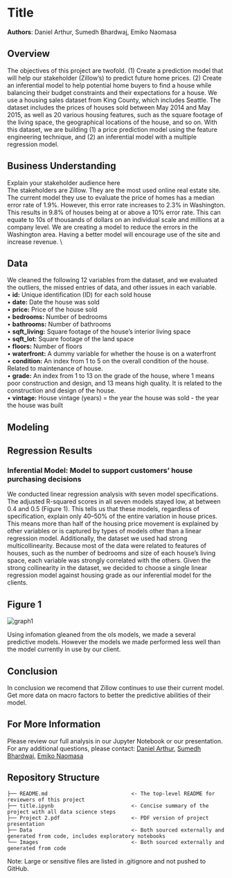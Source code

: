 # Title

**Authors**: Daniel Arthur, Sumedh Bhardwaj, Emiko Naomasa



## Overview
The objectives of this project are twofold. (1) Create a prediction model that will help our stakeholder (Zillow’s) to predict future home prices. (2) Create an inferential model to help potential home buyers to find a house while balancing their budget constraints and their expectations for a house. We use a housing sales dataset from King County, which includes Seattle. The dataset includes the prices of houses sold between May 2014 and May 2015, as well as 20 various housing features, such as the square footage of the living space, the geographical locations of the house, and so on. With this dataset, we are building (1) a price prediction model using the feature engineering technique, and (2) an inferential model with a multiple regression model. 

## Business Understanding 

Explain your stakeholder audience here\
The stakeholders are Zillow. They are the most used online real estate site. The current model they use to evaluate the price of homes has a median error rate of 1.9%. However, this error rate increases to 2.3% in Washington. This results in 9.8% of houses being at or above a 10% error rate. This can equate to 10s of thousands of dollars on an individual scale and millions at a company level. We are creating a model to reduce the errors in the Washington area. Having a better model will encourage use of the site and increase revenue. \

## Data
We cleaned the following 12 variables from the dataset, and we evaluated the outliers, the missed entries of data, and other issues in each variable.\
•	**id:** Unique identification (ID) for each sold house \
•	**date:** Date the house was sold \
•	**price:** Price of the house sold \
•	**bedrooms:** Number of bedrooms \
•	**bathrooms:** Number of bathrooms \
•	**sqft_living:** Square footage of the house’s interior living space\
•	**sqft_lot:** Square footage of the land space\
•	**floors:** Number of floors\
•	**waterfront:** A dummy variable for whether the house is on a waterfront \
•	**condition:** An index from 1 to 5 on the overall condition of the house. Related to maintenance of house. \
•	**grade:** An index from 1 to 13 on the grade of the house, where 1 means poor construction and design, and 13 means high quality. It is related to the construction and design of the house. \
•	**vintage:** House vintage (years) = the year the house was sold - the year the house was built
   
## Modeling

<add scatter plot here> 
  
<add heat map here>
  
## Regression Results

  ### Inferential Model: Model to support customers’ house purchasing decisions

   We conducted linear regression analysis with seven model specifications. The adjusted R-squared scores in all seven models stayed low, at between 0.4 and 0.5 (Figure 1). This tells us that these models, regardless of specification, explain only 40–50% of the entire variation in house prices. This means more than half of the housing price movement is explained by other variables or is captured by types of models other than a linear regression model. 
   Additionally, the dataset we used had strong multicollinearity. Because most of the data were related to features of houses, such as the number of bedrooms and size of each house’s living space, each variable was strongly correlated with the others. Given the strong collinearity in the dataset, we decided to choose a single linear regression model against housing grade as our inferential model for the clients. 

## Figure 1
![graph1](./Images/adj_r2.png)

   Using infomation gleaned from the ols models, we made a several predictive models. However the models we made performed less well than the model currently in use by our client.
  
  
  
  



  
## Conclusion
  
   In conclusion we recomend that Zillow continues to use their current model. Get more data on macro factors to better the predictive abilities of their model.
  
  
  
## For More Information 
Please review our full analysis in our Jupyter Notebook or our presentation.
For any additional questions, please contact: [Daniel Arthur](https://www.linkedin.com/in/daniel-arthur-472b59224/), [Sumedh Bhardwaj](https://www.linkedin.com/in/sumedh-bhardwaj-932767202/), [Emiko Naomasa](https://www.linkedin.com/in/emiko-n-58782158/) 

  
## Repository Structure

```
├── README.md                           <- The top-level README for reviewers of this project
├── title.ipynb                         <- Concise summary of the project with all data science steps
├── Project 2.pdf                       <- PDF version of project presentation
├── Data                                <- Both sourced externally and generated from code, includes exploratory notebooks
└── Images                              <- Both sourced externally and generated from code
```  
Note: Large or sensitive files are listed in .gitignore and not pushed to GitHub.

  
  
  

